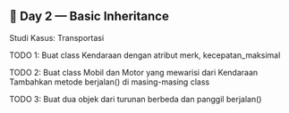 ## 🎯 Day 2 — Basic Inheritance

Studi Kasus: Transportasi

TODO 1: Buat class Kendaraan dengan atribut merk, kecepatan_maksimal

TODO 2: Buat class Mobil dan Motor yang mewarisi dari Kendaraan
        Tambahkan metode berjalan() di masing-masing class

TODO 3: Buat dua objek dari turunan berbeda dan panggil berjalan()